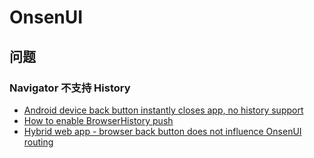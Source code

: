 # OnsenUI

## 问题

### Navigator 不支持 History

- [Android device back button instantly closes app, no history support](https://github.com/OnsenUI/OnsenUI/issues/591)
- [How to enable BrowserHistory push](https://github.com/OnsenUI/OnsenUI/issues/2248)
- [Hybrid web app - browser back button does not influence OnsenUI routing](https://github.com/OnsenUI/OnsenUI/issues/412)
